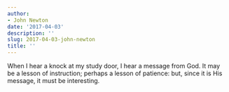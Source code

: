 ```yaml
---
author:
- John Newton
date: '2017-04-03'
description: ''
slug: 2017-04-03-john-newton
title: ''
---
```

When I hear a knock at my study door, I hear a message from God. It may be a lesson of instruction; perhaps a lesson of patience: but, since it is His message, it must be interesting.



